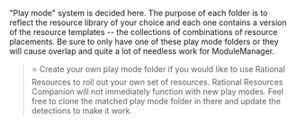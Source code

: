 "Play mode" system is decided here. The purpose of each folder is to reflect the resource library of your choice and each one contains a version of the resource templates -- the collections of combinations of resource placements. Be sure to only have one of these play mode folders or they will cause overlap and quite a lot of needless work for ModuleManager.

> :star: Create your own play mode folder if you would like to use Rational Resources to roll out your own set of resources. Rational Resources Companion will not immediately function with new play modes. Feel free to clone the matched play mode folder in there and update the detections to make it work.